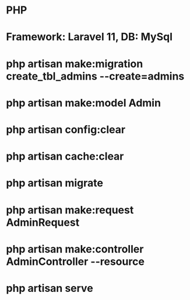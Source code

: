 # PHP
# Framework: Laravel 11, DB: MySql

# php artisan make:migration create_tbl_admins --create=admins
# php artisan make:model Admin
# php artisan config:clear
# php artisan cache:clear
# php artisan migrate
# php artisan make:request AdminRequest
# php artisan make:controller AdminController --resource
# php artisan serve
